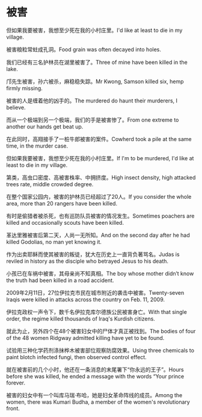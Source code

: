 # 被害

<p><span class="chinese">但如果我要被害，我想至少死在我的小村庄里。</span><span class="english">I'd like at least to die in my village.</span></p>

<p><span class="chinese">被害粮粒常蛀成孔洞。</span><span class="english">Food grain was often decayed into holes.</span></p>

<p><span class="chinese">我们已经有三名护林员在湖里被害了。</span><span class="english">Three of mine have been killed in the lake.</span></p>

<p><span class="chinese">邝先生被害，孙六被杀，麻稳稳失踪。</span><span class="english">Mr Kwong, Samson killed six, hemp firmly missing.</span></p>

<p><span class="chinese">被害的人是缠着他的凶手的。</span><span class="english">The murdered do haunt their murderers, I believe.</span></p>

<p><span class="chinese">而从一个极端到另一个极端，我们的手是被害惨了。</span><span class="english">From one extreme to another our hands get beat up.</span></p>

<p><span class="chinese">在此同时，高翔接手了一桩牛郎被害的案件。</span><span class="english">Cowherd took a pile at the same time, in the murder case.</span></p>

<p><span class="chinese">但如果我要被害，我想至少死在我的小村庄里。</span><span class="english">If l'm to be murdered, I'd like at least to die in my village.</span></p>

<p><span class="chinese">第类，高虫口密度、高被害株率、中拥挤度。</span><span class="english">High insect density, high attacked trees rate, middle crowded degree.</span></p>

<p><span class="chinese">在整个国家公园内，被害的护林员已经超过了20人。</span><span class="english">If you consider the whole area, more than 20 rangers have been killed.</span></p>

<p><span class="chinese">有时是偷猎者被杀死，也有巡防队员被害的情况发生。</span><span class="english">Sometimes poachers are killed and occasionally scouts have been killed.</span></p>

<p><span class="chinese">革达里雅被害后第二天，人尚一无所知。</span><span class="english">And on the second day after he had killed Godolias, no man yet knowing it.</span></p>

<p><span class="chinese">作为出卖耶稣而使其被害的叛徒，犹大在历史上一直背负著骂名。</span><span class="english">Judas is reviled in history as the disciple who betrayed Jesus to his death.</span></p>

<p><span class="chinese">小孩已在车祸中被害，其母亲尚不知真相。</span><span class="english">The boy whose mother didn’t know the truth had been killed in a road accident.</span></p>

<p><span class="chinese">2009年2月11日，27位伊拉克市民在城市附近的袭击中被害。</span><span class="english">Twenty-seven Iraqis were killed in attacks across the country on Feb. 11, 2009.</span></p>

<p><span class="chinese">伊拉克政权一声令下，数千名伊拉克库尔德族公民被害身亡。</span><span class="english">With that single order, the regime killed thousands of Iraq's Kurdish citizens.</span></p>

<p><span class="chinese">就此为止，另外四个在48个被害妇女中的尸体才真正被找到。</span><span class="english">The bodies of four of the 48 women Ridgway admitted killing have yet to be found.</span></p>

<p><span class="chinese">试验用三种化学药剂涤抹桦木被害部位观察防腐效果。</span><span class="english">Using three chemicals to paint blotch infected fungi, then observed control effect.</span></p>

<p><span class="chinese">就在被害前的几个小时，他还在一条消息的末尾署下“你永远的王子”。</span><span class="english">Hours before she was killed, he ended a message with the words “Your prince forever.</span></p>

<p><span class="chinese">被害的妇女中有一个叫库马瑞·布哈，她是妇女革命阵线的成员。</span><span class="english">Among the women, there was Kumari Budha, a member of the women's revolutionary front.</span></p>

